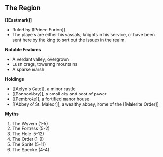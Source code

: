 ## The Region
**[[Eastmark]]**
- Ruled by [[Prince Eurion]]
- The players are either his vassals, knights in his service, or have been sent here by the king to sort out the issues in the realm.

**Notable Features**
- A verdant valley, overgrown
- Lush crags, towering mountains
- A sparse marsh

**Holdings**
- [[Aelyn's Gate]], a minor castle
- [[Bannockbry]], a small city and seat of power
- [[Pembroke]], a fortified manor house
- [[Abbey of St. Maleor]], a wealthy abbey, home of the [[Malerite Order]]

**Myths**
1. The Wyvern (1-5)
2. The Fortress (5-2) 
3. The Hole (5-12)
4. The Order (1-9)
5. The Sprite (5-11) 
6. The Spectre (4-4)